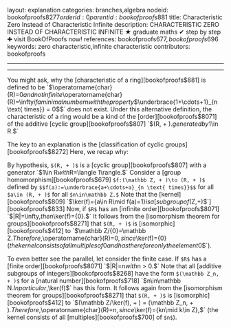 layout: explanation
categories: branches,algebra
nodeid: bookofproofs$8277
orderid: 0
parentid: bookofproofs$881
title: Characteristic Zero Instead of Characteristic Infinite
description: CHARACTERISTIC ZERO INSTEAD OF CHARACTERISTIC INFINITE ★ graduate maths ✔ step by step ✚ visit BookOfProofs now!
references: bookofproofs$677,bookofproofs$696
keywords: zero characteristic,infinite characteristic
contributors: bookofproofs

---


---

You might ask, why the [characteristic of a ring][bookofproofs$881] is defined to be `$\operatorname{char}(R)=0$` and not infinite  `$\operatorname{char}(R)=\infty$` if a minimal number `$n$` with the property `$$\underbrace{1+\cdots+1}_{n \text{ times}} = 0$$` does not exist. Under this alternative definition, the characteristic of a ring would be a kind of the [order][bookofproofs$8071] of the additive [cyclic group][bookofproofs$807] `$(R, + ).$` generated by `$1\in R.$` 

The key to an explanation is the [classification of cyclic groups][bookofproofs$8272] Here, we recap why:

By hypothesis, `$(R, + )$` is a [cyclic group][bookofproofs$807] with a generator `$1\in R$` with `$R=\langle 1\rangle.$` Consider a [group homomorphism][bookofproofs$679] `$f:(\mathbb Z, + )\to (R, + )$` defined by `$$f(a):=\underbrace{a+\cdots+a}_{n \text{ times}}$$` for all `$a\in (R, + )$` for all `$n\in\mathbb Z.$` Note that the [kernel][bookofproofs$809] `$\ker(f)=\{a\in R\mid f(a)=1\}$` is a [subgroup of `$(Z,+)$`][bookofproofs$833] Now, if `$R$` has an [infinite order][bookofproofs$8071] `$|R|=\infty,$` then `$\ker(f)=\{0\}.$` It follows from the [isomorphism theorem for groups][bookofproofs$8271] that `$(R, + )$` is [isomorphic][bookofproofs$412] to `$\mathbb Z/\{0\}=\mathbb Z.$` Therefore, `$\operatorname{char}(R)=0$`, since `$\ker(f)=\{0\}$` (the kernel consists of all multiples of `$0$` and has therefore only the element `$0$`). 

To even better see the parallel, let consider the finite case. If `$R$` has a [finite order][bookofproofs$8071] `$|R|=n$` with `$n > 0.$` Note that all [additive subgroups of integers][bookofproofs$8268] have the form `$(\mathbb Z_n, + )$` for a [natural number][bookofproofs$718] `$n\in\mathbb N.$` In particular, `$\ker(f)$` has this form. It follows again from the [isomorphism theorem for groups][bookofproofs$8271] that `$(R, + )$` is [isomorphic][bookofproofs$412] to `$(\mathbb Z/\ker(f), + ) = (\mathbb Z_n, + ).$` Therefore, `$\operatorname{char}(R)=n$`, since `$\ker(f)=\{kn\mid k\in Z\},$` (the kernel consists of all [multiples][bookofproofs$700] of `$n$`).
